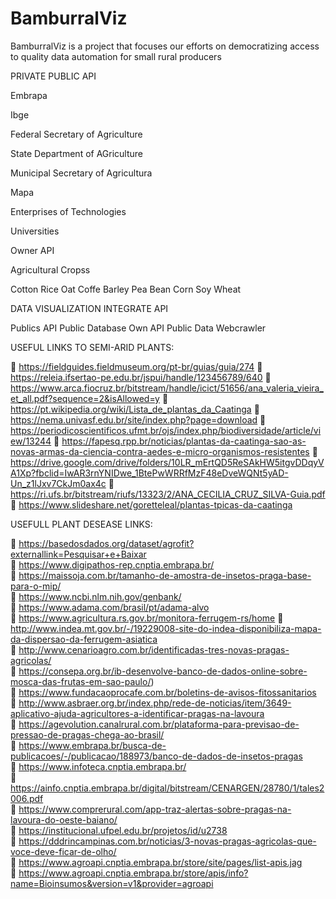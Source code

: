 # BamburralViz
BamburralViz is a project that focuses our efforts on democratizing access to quality data automation for small rural producers

PRIVATE PUBLIC API

Embrapa
 
Ibge
 
Federal Secretary of Agriculture

State Department of AGriculture

Municipal Secretary of Agricultura

Mapa

Enterprises of Technologies

Universities 

Owner API

Agricultural Cropss

Cotton
Rice
Oat
Coffe
Barley
Pea
Bean
Corn
Soy
Wheat

DATA VISUALIZATION INTEGRATE API

Publics API
Public Database
Own API
Public Data Webcrawler

USEFUL LINKS TO SEMI-ARID PLANTS:

:link: https://fieldguides.fieldmuseum.org/pt-br/guias/guia/274
:link: https://releia.ifsertao-pe.edu.br/jspui/handle/123456789/640
:link: https://www.arca.fiocruz.br/bitstream/handle/icict/51656/ana_valeria_vieira_et_all.pdf?sequence=2&isAllowed=y
:link: https://pt.wikipedia.org/wiki/Lista_de_plantas_da_Caatinga
:link: https://nema.univasf.edu.br/site/index.php?page=download
:link: https://periodicoscientificos.ufmt.br/ojs/index.php/biodiversidade/article/view/13244
:link: https://fapesq.rpp.br/noticias/plantas-da-caatinga-sao-as-novas-armas-da-ciencia-contra-aedes-e-micro-organismos-resistentes
:link: https://drive.google.com/drive/folders/10LR_mErtQD5ReSAkHW5itgvDDqyVA1Xp?fbclid=IwAR3rnYNIDwe_1BtePwWRRfMzF48eDveWQNt5yAD-Un_z1lJxv7CkJm0ax4c
:link: https://ri.ufs.br/bitstream/riufs/13323/2/ANA_CECILIA_CRUZ_SILVA-Guia.pdf
:link: https://www.slideshare.net/goretteleal/plantas-tpicas-da-caatinga


USEFULL PLANT DESEASE LINKS: 

:link: https://basedosdados.org/dataset/agrofit?externallink=Pesquisar+e+Baixar  
:link: https://www.digipathos-rep.cnptia.embrapa.br/  
:link: https://maissoja.com.br/tamanho-de-amostra-de-insetos-praga-base-para-o-mip/  
:link: https://www.ncbi.nlm.nih.gov/genbank/  
:link: https://www.adama.com/brasil/pt/adama-alvo  
:link: https://www.agricultura.rs.gov.br/monitora-ferrugem-rs/home
:link: http://www.indea.mt.gov.br/-/19229008-site-do-indea-disponibiliza-mapa-da-dispersao-da-ferrugem-asiatica  
:link: http://www.cenarioagro.com.br/identificadas-tres-novas-pragas-agricolas/  
:link: https://consepa.org.br/ib-desenvolve-banco-de-dados-online-sobre-mosca-das-frutas-em-sao-paulo/)  
:link: https://www.fundacaoprocafe.com.br/boletins-de-avisos-fitossanitarios  
:link: http://www.asbraer.org.br/index.php/rede-de-noticias/item/3649-aplicativo-ajuda-agricultores-a-identificar-pragas-na-lavoura  
:link: https://agevolution.canalrural.com.br/plataforma-para-previsao-de-pressao-de-pragas-chega-ao-brasil/  
:link: https://www.embrapa.br/busca-de-publicacoes/-/publicacao/188973/banco-de-dados-de-insetos-pragas  
:link: https://www.infoteca.cnptia.embrapa.br/  
:link: https://ainfo.cnptia.embrapa.br/digital/bitstream/CENARGEN/28780/1/tales2006.pdf  
:link: https://www.comprerural.com/app-traz-alertas-sobre-pragas-na-lavoura-do-oeste-baiano/  
:link: https://institucional.ufpel.edu.br/projetos/id/u2738  
:link: https://dddrincampinas.com.br/noticias/3-novas-pragas-agricolas-que-voce-deve-ficar-de-olho/  
:link: https://www.agroapi.cnptia.embrapa.br/store/site/pages/list-apis.jag  
:link: https://www.agroapi.cnptia.embrapa.br/store/apis/info?name=Bioinsumos&version=v1&provider=agroapi  

